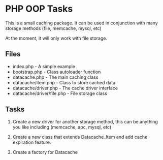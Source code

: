 PHP OOP Tasks
=============

This is a small caching package. It can be used in conjunction with many storage methods (file, memcache, mysql, etc)

At the moment, it will only work with file storage. 

Files
-----

* index.php                   - A simple example
* bootstrap.php               - Class autoloader function
* datacache.php               - The main caching class
* datacache/item.php          - Class to store cached data
* datacache/driver.php        - The cache driver interface
* datacache/driver/file.php   - File storage class

Tasks
-----

1. Create a new driver for another storage method, this can be anything you like including (memcache, apc, mysql, etc)

2. Create a new class that extends Datacache_Item and add cache expiration feature.

3. Create a factory for Datacache